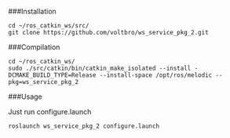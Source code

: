 ###Installation
```
cd ~/ros_catkin_ws/src/
git clone https://github.com/voltbro/ws_service_pkg_2.git
```
###Compilation
```
cd ~/ros_catkin_ws/
sudo ./src/catkin/bin/catkin_make_isolated --install -DCMAKE_BUILD_TYPE=Release --install-space /opt/ros/melodic --pkg=ws_service_pkg_2
```
###Usage

Just run configure.launch
```
roslaunch ws_service_pkg_2 configure.launch
```
